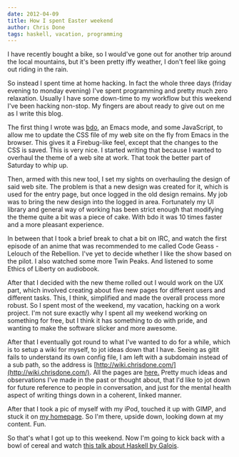 ```yaml
---
date: 2012-04-09
title: How I spent Easter weekend
author: Chris Done
tags: haskell, vacation, programming
---
```


I have recently bought a bike, so I would've gone out for another trip
around the local mountains, but it's been pretty iffy weather, I don't
feel like going out riding in the rain.

So instead I spent time at home hacking. In fact the whole three days
(friday evening to monday evening) I've spent programming and pretty
much zero relaxation. Usually I have some down-time to my workflow but
this weekend I've been hacking non-stop. My fingers are about ready to
give out on me as I write this blog.

The first thing I wrote was [bdo](https://github.com/chrisdone/bdo),
an Emacs mode, and some JavaScript, to allow me to update the CSS file
of my web site on the fly from Emacs in the browser. This gives it a
Firebug-like feel, except that the changes to the CSS is saved. This
is very nice. I started writing that because I wanted to overhaul the
theme of a web site at work. That took the better part of Saturday to
whip up.

Then, armed with this new tool, I set my sights on overhauling the
design of said web site. The problem is that a new design was created
for it, which is used for the entry page, but once logged in the old
design remains. My job was to bring the new design into the logged in
area. Fortunately my UI library and general way of working has been
strict enough that modifying the theme quite a bit was a piece of
cake. With bdo it was 10 times faster and a more pleasant experience.

In between that I took a brief break to chat a bit on IRC, and watch
the first episode of an anime that was recommended to me called Code
Geass - Lelouch of the Rebellion. I've yet to decide whether I like
the show based on the pilot. I also watched some more Twin Peaks. And
listened to some Ethics of Liberty on audiobook.

After that I decided with the new theme rolled out I would work on the
UX part, which involved creating about five new pages for different
users and different tasks. This, I think, simplified and made the
overall process more robust. So I spent most of the weekend, my
vacation, hacking on a work project. I'm not sure exactly why I spent
all my weekend working on something for free, but I think it has
something to do with pride, and wanting to make the software slicker
and more awesome.

After that I eventually got round to what I've wanted to do for a
while, which is to setup a wiki for myself, to jot ideas down that I
have. Seeing as gitit fails to understand its own config file, I am
left with a subdomain instead of a sub path, so the address is
[http://wiki.chrisdone.com/](http://wiki.chrisdone.com/). All the
pages are [here.](http://wiki.chrisdone.com/_index) Pretty much ideas
and observations I've made in the past or thought about, that I'd like
to jot down for future reference to people in conversation, and just
for the mental health aspect of writing things down in a coherent,
linked manner.

After that I took a pic of myself with my iPod, touched it up with
GIMP, and stuck it on [my homepage](http://chrisdone.com/). So I'm
there, upside down, looking down at my content. Fun.

So that's what I got up to this weekend. Now I'm going to kick back
with a bowl of cereal and watch [this talk about Haskell by
Galois](http://channel9.msdn.com/Events/Lang-NEXT/Lang-NEXT-2012/A-Means-to-Many-Ends-10-Years-of-Haskell-at-Galois).
